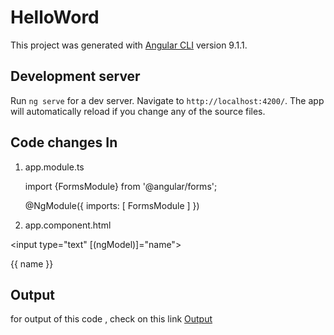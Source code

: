 # HelloWord

This project was generated with [Angular CLI](https://github.com/angular/angular-cli) version 9.1.1.

## Development server

Run `ng serve` for a dev server. Navigate to `http://localhost:4200/`. The app will automatically reload if you change any of the source files.

## Code changes In
1) app.module.ts

   import {FormsModule} from '@angular/forms';
   
   @NgModule({
   imports: [
    FormsModule
   ]
   })
2) app.component.html

 <input type="text" [(ngModel)]="name">
 <p>{{ name }}</p>
 
 ## Output
 
 for output of this code , check on this link
 [Output](https://stackblitz.com/edit/inputext-tj9rha)
